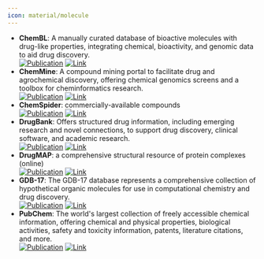 ```yaml
---
icon: material/molecule
---
```


- **ChemBL**: A manually curated database of bioactive molecules with drug-like properties, integrating chemical, bioactivity, and genomic data to aid drug discovery.  
	[![Publication](https://img.shields.io/badge/Publication-Citations:3065-blue?style=for-the-badge&logo=bookstack)](https://doi.org/10.1093/nar/gkr777) [![Link](https://img.shields.io/badge/Link-offline-red?style=for-the-badge&logo=xamarin&logoColor=red)](https://www.ebi.ac.uk/chembl/) 
- **ChemMine**: A compound mining portal to facilitate drug and agrochemical discovery, offering chemical genomics screens and a toolbox for cheminformatics research.  
	[![Publication](https://img.shields.io/badge/Publication-Citations:51-blue?style=for-the-badge&logo=bookstack)](https://doi.org/10.1104/pp.105.062687) [![Link](https://img.shields.io/badge/Link-offline-red?style=for-the-badge&logo=xamarin&logoColor=red)](http://chemminedb.ucr.edu/) 
- **ChemSpider**: commercially-available compounds  
	[![Publication](https://img.shields.io/badge/Publication-Citations:864-blue?style=for-the-badge&logo=bookstack)](https://doi.org/10.1021/ed100697w) [![Link](https://img.shields.io/badge/Link-offline-red?style=for-the-badge&logo=xamarin&logoColor=red)](http://www.chemspider.com/) 
- **DrugBank**: Offers structured drug information, including emerging research and novel connections, to support drug discovery, clinical software, and academic research.  
	[![Publication](https://img.shields.io/badge/Publication-Citations:2158-blue?style=for-the-badge&logo=bookstack)](https://doi.org/10.1093%2Fnar%2Fgkm958) [![Link](https://img.shields.io/badge/Link-offline-red?style=for-the-badge&logo=xamarin&logoColor=red)](https://go.drugbank.com/) 
- **DrugMAP**: a comprehensive structural resource of protein complexes (online)  
	[![Publication](https://img.shields.io/badge/Publication-Citations:66-blue?style=for-the-badge&logo=bookstack)](https://doi.org/10.1093/nar/gkac813) [![Link](https://img.shields.io/badge/Link-offline-red?style=for-the-badge&logo=xamarin&logoColor=red)](https://idrblab.org/drugmap/) 
- **GDB-17**: The GDB-17 database represents a comprehensive collection of hypothetical organic molecules for use in computational chemistry and drug discovery.  
	[![Publication](https://img.shields.io/badge/Publication-Citations:981-blue?style=for-the-badge&logo=bookstack)](https://doi.org/10.1021/ci300415d) [![Link](https://img.shields.io/badge/Link-offline-red?style=for-the-badge&logo=xamarin&logoColor=red)](https://gdb.unibe.ch/downloads/) 
- **PubChem**: The world's largest collection of freely accessible chemical information, offering chemical and physical properties, biological activities, safety and toxicity information, patents, literature citations, and more.  
	[![Publication](https://img.shields.io/badge/Publication-Citations:1399-blue?style=for-the-badge&logo=bookstack)](https://doi.org/10.1093/nar/gkac956) [![Link](https://img.shields.io/badge/Link-offline-red?style=for-the-badge&logo=xamarin&logoColor=red)](https://pubchem.ncbi.nlm.nih.gov/) 
